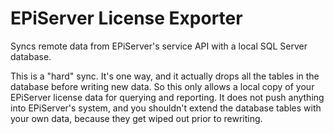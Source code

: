 EPiServer License Exporter
==========================

Syncs remote data from EPiServer's service API with a local SQL Server database.

This is a "hard" sync. It's one way, and it actually drops all the tables in the database before writing new data. So this only allows a local copy of your EPiServer license data for querying and reporting. It does not push anything into EPiServer's system, and you shouldn't extend the database tables with your own data, because they get wiped out prior to rewriting.
